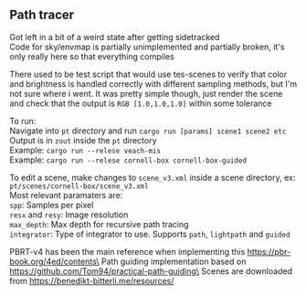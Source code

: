 ## Path tracer

Got left in a bit of a weird state after getting sidetracked\
Code for sky/envmap is partially unimplemented and partially broken, it's only really here so that everything compiles

There used to be test script that would use tes-scenes to verify that color and brightness
is handled correctly with different sampling methods, but I'm not sure where i went. It was pretty simple though, just render the scene and check that the output is `RGB [1.0,1.0,1.0]` within some tolerance

To run:\
Navigate into `pt` directory and run `cargo run [params] scene1 scene2 etc`\
Output is in `zout` inside the `pt` directory\
Example: `cargo run --relese veach-mis`\
Example: `cargo run --relese cornell-box cornell-box-guided`

To edit a scene, make changes to `scene_v3.xml` inside a scene directory, ex: `pt/scenes/cornell-box/scene_v3.xml`\
Most relevant paramaters are:\
`spp`: Samples per pixel\
`resx` and `resy`: Image resolution\
`max_depth`: Max depth for recursive path tracing\
`integrator`: Type of integrator to use. Supports `path`, `lightpath` and `guided`

PBRT-v4 has been the main reference when implementing this https://pbr-book.org/4ed/contents\
Path guiding implementation based on https://github.com/Tom94/practical-path-guiding\
Scenes are downloaded from https://benedikt-bitterli.me/resources/
